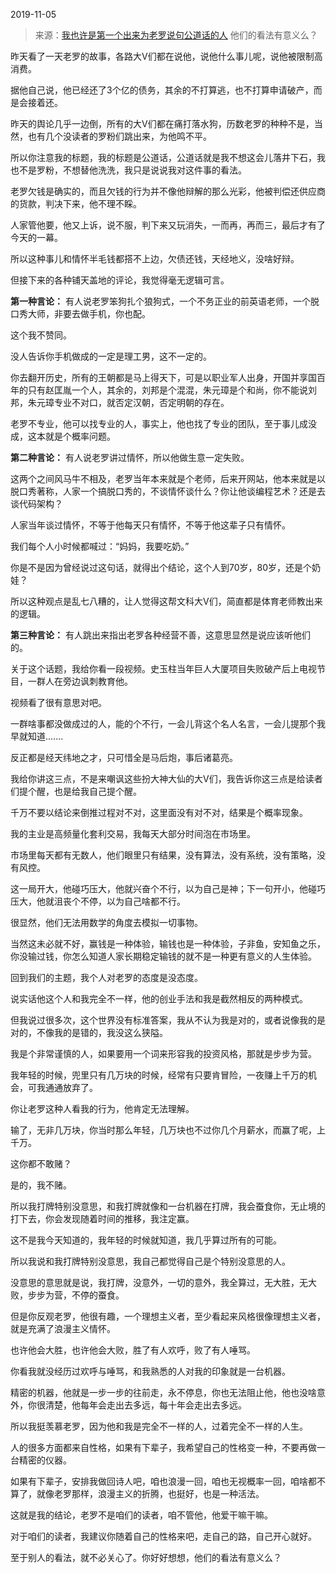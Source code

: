 2019-11-05

> 来源：[我也许是第一个出来为老罗说句公道话的人](http://mp.weixin.qq.com/s?__biz=MzU3NDc5Nzc0NQ==&mid=2247485750&idx=1&sn=8cc6c382f556809732ecaa23e81dab5c&chksm=fd2dabe8ca5a22fe05de1963e0ec8da8f3dfc6e3dbb57d49afa363f893f663e4b7e577d5d086&scene=27#wechat_redirect)
> 他们的看法有意义么？​

昨天看了一天老罗的故事，各路大V们都在说他，说他什么事儿呢，说他被限制高消费。

  

据他自己说，他已经还了3个亿的债务，其余的不打算逃，也不打算申请破产，而是会接着还。

  

昨天的舆论几乎一边倒，所有的大V们都在痛打落水狗，历数老罗的种种不是，当然，也有几个没读者的罗粉们跳出来，为他鸣不平。

  

所以你注意我的标题，我的标题是公道话，公道话就是我不想这会儿落井下石，我也不是罗粉，不想替他洗洗，我只是说说我对这件事的看法。  

  

老罗欠钱是确实的，而且欠钱的行为并不像他辩解的那么光彩，他被判偿还供应商的货款，判决下来，他不理不睬。  

  

人家管他要，他又上诉，说不服，判下来又玩消失，一而再，再而三，最后才有了今天的一幕。

  

所以这种事儿和情怀半毛钱都搭不上边，欠债还钱，天经地义，没啥好辩。  

  

但接下来的各种铺天盖地的评论，我觉得毫无逻辑可言。  

  

 **第一种言论：** 有人说老罗笨狗扎个狼狗式，一个不务正业的前英语老师，一个脱口秀大师，非要去做手机，你也配。

  

这个我不赞同。

  

没人告诉你手机做成的一定是理工男，这不一定的。

  

你去翻开历史，所有的王朝都是马上得天下，可是以职业军人出身，开国并享国百年的只有赵匡胤一个人，其余的，刘邦是个混混，朱元璋是个和尚，你不能说刘邦，朱元璋专业不对口，就否定汉朝，否定明朝的存在。

  

老罗不专业，他可以找专业的人，事实上，他也找了专业的团队，至于事儿成没成，这本就是个概率问题。  

  

 **第二种言论：** 有人说老罗讲过情怀，所以他做生意一定失败。

  

这两个之间风马牛不相及，老罗当年本来就是个老师，后来开网站，他本来就是以脱口秀著称，人家一个搞脱口秀的，不谈情怀谈什么？你让他谈编程艺术？还是去谈代码架构？

  

人家当年谈过情怀，不等于他每天只有情怀，不等于他这辈子只有情怀。  

  

我们每个人小时候都喊过：“妈妈，我要吃奶。”

  

你是不是因为曾经说过这句话，就得出个结论，这个人到70岁，80岁，还是个奶娃？  

  

所以这种观点是乱七八糟的，让人觉得这帮文科大V们，简直都是体育老师教出来的逻辑。  

  

 **第三种言论：** 有人跳出来指出老罗各种经营不善，这意思显然是说应该听他们的。

  

关于这个话题，我给你看一段视频。史玉柱当年巨人大厦项目失败破产后上电视节目，一群人在旁边讽刺教育他。  

视频看了很有意思对吧。

  

一群啥事都没做成过的人，能的个不行，一会儿背这个名人名言，一会儿提那个我早就知道.......  

  

反正都是经天纬地之才，只可惜全是马后炮，事后诸葛亮。

  

我给你讲这三点，不是来嘲讽这些扮大神大仙的大V们，我告诉你这三点是给读者们提个醒，也是给我自己提个醒。

  

千万不要以结论来倒推过程对不对，这里面没有对不对，结果是个概率现象。  

  

我的主业是高频量化套利交易，我每天大部分时间泡在市场里。  

  

市场里每天都有无数人，他们眼里只有结果，没有算法，没有系统，没有策略，没有风控。

  

这一局开大，他碰巧压大，他就兴奋个不行，以为自己是神；下一句开小，他碰巧压大，他就沮丧个不停，以为自己啥都不行。

  

很显然，他们无法用数学的角度去模拟一切事物。

  

当然这未必就不好，赢钱是一种体验，输钱也是一种体验，子非鱼，安知鱼之乐，你没输过钱，你怎么知道人家长期稳定输钱的就不是一种更有意义的人生体验。

  

回到我们的主题，我个人对老罗的态度是没态度。  

  

说实话他这个人和我完全不一样，他的创业手法和我是截然相反的两种模式。  

  

但我说过很多次，这个世界没有标准答案，我从不认为我是对的，或者说像我的是对的，不像我的是错的，我没这么狭隘。  

  

我是个非常谨慎的人，如果要用一个词来形容我的投资风格，那就是步步为营。  

  

我年轻的时候，兜里只有几万块的时候，经常有只要肯冒险，一夜赚上千万的机会，可我通通放弃了。

  

你让老罗这种人看我的行为，他肯定无法理解。

  

输了，无非几万块，你当时那么年轻，几万块也不过你几个月薪水，而赢了呢，上千万。

  

这你都不敢赌？  

  

是的，我不赌。

  

所以我打牌特别没意思，和我打牌就像和一台机器在打牌，我会蚕食你，无止境的打下去，你会发现随着时间的推移，我注定赢。  

  

这不是我今天知道的，我年轻的时候就知道，我几乎算过所有的可能。

  

所以我说和我打牌特别没意思，我自己都觉得自己是个特别没意思的人。

  

没意思的意思就是说，我打牌，没意外，一切的意外，我全算过，无大胜，无大败，步步为营，不停的蚕食。

  

但是你反观老罗，他很有趣，一个理想主义者，至少看起来风格很像理想主义者，就是充满了浪漫主义情怀。  

  

也许他会大胜，也许他会大败，胜了有人欢呼，败了有人唾骂。

  

你看我就没经历过欢呼与唾骂，和我熟悉的人对我的印象就是一台机器。  

  

精密的机器，他就是一步一步的往前走，永不停息，你也无法阻止他，他也没啥意外，你很清楚，他每年会走出去多远，每十年会走出去多远。

  

所以我挺羡慕老罗，因为他和我是完全不一样的人，过着完全不一样的人生。

  

人的很多方面都来自性格，如果有下辈子，我希望自己的性格变一种，不要再做一台精密的仪器。

  

如果有下辈子，安排我做回诗人吧，咱也浪漫一回，咱也无视概率一回，咱啥都不算了，就像老罗那样，浪漫主义的折腾，也挺好，也是一种活法。

  

这就是我的结论，老罗不是咱们的读者，咱不管他，他爱干嘛干嘛。  

  

对于咱们的读者，我建议你随着自己的性格来吧，走自己的路，自己开心就好。

  

至于别人的看法，就不必关心了。你好好想想，他们的看法有意义么？

